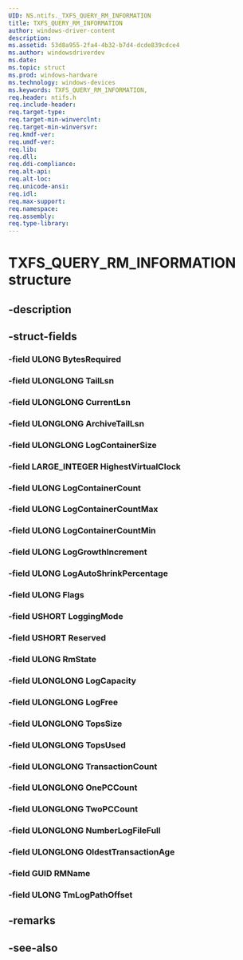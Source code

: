 ```yaml
---
UID: NS.ntifs._TXFS_QUERY_RM_INFORMATION
title: TXFS_QUERY_RM_INFORMATION
author: windows-driver-content
description: 
ms.assetid: 53d8a955-2fa4-4b32-b7d4-dcde839cdce4
ms.author: windowsdriverdev
ms.date: 
ms.topic: struct
ms.prod: windows-hardware
ms.technology: windows-devices
ms.keywords: TXFS_QUERY_RM_INFORMATION, 
req.header: ntifs.h
req.include-header:
req.target-type:
req.target-min-winverclnt:
req.target-min-winversvr:
req.kmdf-ver:
req.umdf-ver:
req.lib:
req.dll:
req.ddi-compliance:
req.alt-api:
req.alt-loc:
req.unicode-ansi:
req.idl:
req.max-support:
req.namespace:
req.assembly:
req.type-library:
---
```


# TXFS_QUERY_RM_INFORMATION structure

## -description



## -struct-fields

### -field ULONG BytesRequired			
 	
### -field ULONGLONG TailLsn			
 	
### -field ULONGLONG CurrentLsn			
 	
### -field ULONGLONG ArchiveTailLsn			
 	
### -field ULONGLONG LogContainerSize			
 	
### -field LARGE_INTEGER HighestVirtualClock			
 	
### -field ULONG LogContainerCount			
 	
### -field ULONG LogContainerCountMax			
 	
### -field ULONG LogContainerCountMin			
 	
### -field ULONG LogGrowthIncrement			
 	
### -field ULONG LogAutoShrinkPercentage			
 	
### -field ULONG Flags			
 	
### -field USHORT LoggingMode			
 	
### -field USHORT Reserved			
 	
### -field ULONG RmState			
 	
### -field ULONGLONG LogCapacity			
 	
### -field ULONGLONG LogFree			
 	
### -field ULONGLONG TopsSize			
 	
### -field ULONGLONG TopsUsed			
 	
### -field ULONGLONG TransactionCount			
 	
### -field ULONGLONG OnePCCount			
 	
### -field ULONGLONG TwoPCCount			
 	
### -field ULONGLONG NumberLogFileFull			
 	
### -field ULONGLONG OldestTransactionAge			
 	
### -field GUID RMName			
 	
### -field ULONG TmLogPathOffset			
 	
## -remarks

## -see-also